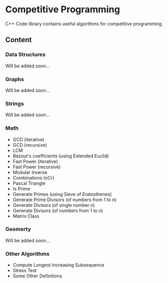 # Competitive Programming

C++ Code library contains useful algorithms for competitive programming.

## Content

### Data Structures
Will be added soon...

### Graphs
Will be added soon...

### Strings
Will be added soon...

### Math
- GCD (iterative)
- GCD (recursive)
- LCM
- Bézout's coefficients (using Extended Euclid)
- Fast Power (iterative)
- Fast Power (recursive)
- Modular Inverse
- Combinations (nCr)
- Pascal Triangle
- Is Prime
- Generate Primes (using Sieve of Eratosthenes)
- Generate Prime Divisors (of numbers from 1 to n)
- Generate Divisors (of single number n)
- Generate Divisors (of numbers from 1 to n)
- Matrix Class

### Geomerty
Will be added soon...

### Other Algorithms
- Compute Longest Increasing Subsequence
- Stress Test
- Some Other Definitions
